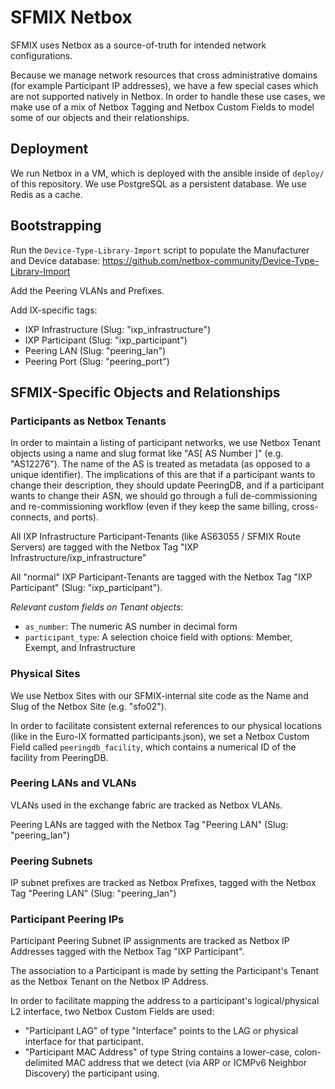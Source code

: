 # SFMIX Netbox

SFMIX uses Netbox as a source-of-truth for intended network configurations.

Because we manage network resources that cross administrative domains (for example Participant IP addresses), we have a few special cases which are not supported natively in Netbox.
In order to handle these use cases, we make use of a mix of Netbox Tagging and Netbox Custom Fields to model some of our objects and their relationships.

## Deployment

We run Netbox in a VM, which is deployed with the ansible inside of `deploy/` of this repository.
We use PostgreSQL as a persistent database. We use Redis as a cache.

## Bootstrapping

Run the `Device-Type-Library-Import` script to populate the Manufacturer and Device database: https://github.com/netbox-community/Device-Type-Library-Import

Add the Peering VLANs and Prefixes.

Add IX-specific tags:

- IXP Infrastructure (Slug: "ixp_infrastructure")
- IXP Participant (Slug: "ixp_participant")
- Peering LAN (Slug: "peering_lan")
- Peering Port (Slug: "peering_port")

## SFMIX-Specific Objects and Relationships

### Participants as Netbox Tenants

In order to maintain a listing of participant networks, we use Netbox Tenant objects using a name and slug format like "AS[ AS Number ]" (e.g. "AS12276"). The name of the AS is treated as metadata (as opposed to a unique identifier). The implications of this are that if a participant wants to change their description, they should update PeeringDB, and if a participant wants to change their ASN, we should go through a full de-commissioning and re-commissioning workflow (even if they keep the same billing, cross-connects, and ports).

All IXP Infrastructure Participant-Tenants (like AS63055 / SFMIX Route Servers) are tagged with the Netbox Tag "IXP Infrastructure/ixp_infrastructure"

All "normal" IXP Participant-Tenants are tagged with the Netbox Tag "IXP Participant" (Slug: "ixp_participant").

*Relevant custom fields on Tenant objects*:

- `as_number`: The numeric AS number in decimal form
- `participant_type`: A selection choice field with options: Member, Exempt, and Infrastructure

### Physical Sites

We use Netbox Sites with our SFMIX-internal site code as the Name and Slug of the Netbox Site (e.g. "sfo02").

In order to facilitate consistent external references to our physical locations (like in the Euro-IX formatted participants.json), we set a Netbox Custom Field called `peeringdb_facility`, which contains a numerical ID of the facility from PeeringDB.

### Peering LANs and VLANs

VLANs used in the exchange fabric are tracked as Netbox VLANs.

Peering LANs are tagged with the Netbox Tag "Peering LAN" (Slug: "peering_lan")

### Peering Subnets

IP subnet prefixes are tracked as Netbox Prefixes, tagged with the Netbox Tag "Peering LAN" (Slug: "peering_lan")

### Participant Peering IPs

Participant Peering Subnet IP assignments are tracked as Netbox IP Addresses tagged with the Netbox Tag "IXP Participant".

The association to a Participant is made by setting the Participant's Tenant as the Netbox Tenant on the Netbox IP Address.

In order to facilitate mapping the address to a participant's logical/physical L2 interface, two Netbox Custom Fields are used:

- "Participant LAG" of type "Interface" points to the LAG or physical interface for that participant.
- "Participant MAC Address" of type String contains a lower-case, colon-delimited MAC address that we detect (via ARP or ICMPv6 Neighbor Discovery) the participant using.
